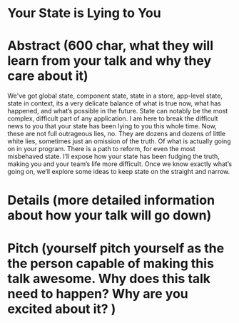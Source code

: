 # Your State is Lying to You


# Abstract (600 char, what they will learn from your talk and why they care about it)
We've got global state, component state, state in a store, app-level state, state in context, its a very delicate balance of what is true now, what has happened, and what’s possible in the future. State can notably be the most complex, difficult part of any application. I am here to break the difficult news to you that your state has been lying to you this whole time. Now, these are not full outrageous lies, no. They are dozens and dozens of little white lies, sometimes just an omission of the truth. Of what is actually going on in your program. 
There is a path to reform, for even the most misbehaved state. I’ll expose how your state has been fudging the truth, making you and your team’s life more difficult. Once we know exactly what’s going on, we’ll explore some ideas to keep state on the straight and narrow. 
# Details (more detailed information about how your talk will go down)

# Pitch (yourself pitch yourself as the the person capable of making this talk awesome. Why does this talk need to happen? Why are you excited about it? )